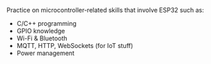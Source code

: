 Practice on microcontroller-related skills that involve ESP32 such as:

- C/C++ programming
- GPIO knowledge
- Wi-Fi & Bluetooth
- MQTT, HTTP, WebSockets (for IoT stuff)
- Power management